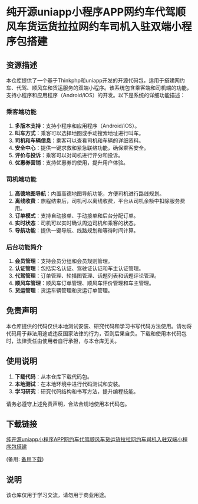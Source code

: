 # 纯开源uniapp小程序APP网约车代驾顺风车货运货拉拉网约车司机入驻双端小程序包搭建

## 资源描述

本仓库提供了一个基于Thinkphp和uniapp开发的开源代码包，适用于搭建网约车、代驾、顺风车和货运服务的双端小程序。该系统包含乘客端和司机端的功能，支持小程序和应用程序（Android/iOS）的开发。以下是系统的详细功能描述：

### 乘客端功能
1. **多版本支持**：支持小程序和应用程序（Android/iOS）。
2. **叫车方式**：乘客可以选择地图或手动搜索地址进行叫车。
3. **司机和车辆信息**：乘客可以查看司机和车辆的详细资料。
4. **安全中心**：提供一键求救和紧急联络功能，确保乘客安全。
5. **评价与投诉**：乘客可以对司机进行评分和投诉。
6. **优惠券营销**：支持优惠券的使用，提升用户体验。

### 司机端功能
1. **高德地图导航**：内置高德地图导航功能，方便司机进行路线规划。
2. **离线收费**：旅程结束后，司机可以离线收费，平台从司机余额中扣除服务费用。
3. **订单模式**：支持自动接单、手动接单和后台分配订单。
4. **实时状态**：司机可以实时确认周边司机和乘客的状态。
5. **导航功能**：提供一键导航、线路规划和等待时间计算。

### 后台功能简介
1. **会员管理**：支持会员分组和会员规则管理。
2. **认证管理**：包括实名认证、驾驶证认证和车主认证管理。
3. **代驾管理**：订单管理、轮播图管理、话题列表和话题评论管理。
4. **顺风车管理**：顺风车订单管理、顺风车评价管理和车主管理。
5. **货运管理**：货运车辆管理和货运订单管理。

## 免责声明

本仓库提供的代码仅供本地测试安装、研究代码和学习书写代码方法使用。请勿将代码用于非法用途或违反国家法律的行为，否则后果自负。下载和使用本代码包时，法律责任由使用者自行承担，与本仓库无关。

## 使用说明

1. **下载代码**：从本仓库下载代码包。
2. **本地测试**：在本地环境中进行代码测试和安装。
3. **学习研究**：研究代码结构和书写方法，提升编程技能。

请务必遵守上述免责声明，合法合规地使用本代码包。

## 下载链接
[纯开源uniapp小程序APP网约车代驾顺风车货运货拉拉网约车司机入驻双端小程序包搭建](https://pan.quark.cn/s/8b6ce129f6ff) 

(备用: [备用下载](https://pan.baidu.com/s/1oH07dyqIsDkqIF1TVxejVQ?pwd=1234))

## 说明

该仓库仅用于学习交流，请勿用于商业用途。
